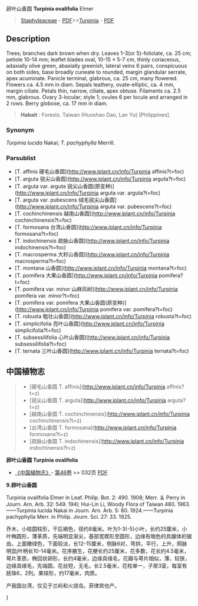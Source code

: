 卵叶山香圆 **Turpinia ovalifolia** Elmer

> [Staphyleaceae](http://www.iplant.cn/info/Staphyleaceae?t=foc) - [PDF](http://www.iplant.cn/foc/pdf/Staphyleaceae.pdf)>>[Turpinia](http://www.iplant.cn/info/Turpinia?t=foc) - [PDF](http://www.iplant.cn/foc/pdf/Turpinia.pdf)

## Description

Trees; branches dark brown when dry. Leaves 1-3(or 5)-foliolate, ca. 25 cm; petiole 10-14 mm; leaflet blades oval, 10-15 × 5-7 cm, thinly coriaceous, adaxially olive green, abaxially greenish, lateral veins 6 pairs, conspicuous on both sides, base broadly cuneate to rounded, margin glandular serrate, apex acuminate. Panicle terminal, glabrous, ca. 25 cm, many flowered. Flowers ca. 4.5 mm in diam. Sepals leathery, ovate-elliptic, ca. 4 mm, margin ciliate. Petals thin, narrow, ciliate, apex obtuse. Filaments ca. 2.5 mm, glabrous. Ovary 3-locular; style 1; ovules 6 per locule and arranged in 2 rows. Berry globose, ca. 17 mm in diam.


> **Habait** : 
> Forests. Taiwan (Huoshao Dao, Lan Yu) [Philippines].

### Synonym
*Turpinia lucida* Nakai; *T. pachyphylla* Merrill.

### Parsublist

* [T.  affinis  硬毛山香圆](http://www.iplant.cn/info/Turpinia affinis?t=foc)
* [T.  arguta  锐尖山香圆](http://www.iplant.cn/info/Turpinia arguta?t=foc)
* [T.  arguta var. arguta  锐尖山香圆(原变种)](http://www.iplant.cn/info/Turpinia arguta var. arguta?t=foc)
* [T.  arguta var. pubescens  绒毛锐尖山香圆](http://www.iplant.cn/info/Turpinia arguta var. pubescens?t=foc)
* [T.  cochinchinensis  越南山香圆](http://www.iplant.cn/info/Turpinia cochinchinensis?t=foc)
* [T.  formosana  台湾山香圆](http://www.iplant.cn/info/Turpinia formosana?t=foc)
* [T.  indochinensis  疏脉山香圆](http://www.iplant.cn/info/Turpinia indochinensis?t=foc)
* [T.  macrosperma  大籽山香圆](http://www.iplant.cn/info/Turpinia macrosperma?t=foc)
* [T.  montana  山香圆](http://www.iplant.cn/info/Turpinia montana?t=foc)
* [T.  pomifera  大果山香圆](http://www.iplant.cn/info/Turpinia pomifera?t=foc)
* [T.  pomifera var. minor  山麻风树](http://www.iplant.cn/info/Turpinia pomifera var. minor?t=foc)
* [T.  pomifera var. pomifera  大果山香圆(原变种)](http://www.iplant.cn/info/Turpinia pomifera var. pomifera?t=foc)
* [T.  robusta  粗壮山香圆](http://www.iplant.cn/info/Turpinia robusta?t=foc)
* [T.  simplicifolia  亮叶山香圆](http://www.iplant.cn/info/Turpinia simplicifolia?t=foc)
* [T.  subsessilifolia  心叶山香圆](http://www.iplant.cn/info/Turpinia subsessilifolia?t=foc)
* [T.  ternata  三叶山香圆](http://www.iplant.cn/info/Turpinia ternata?t=foc)


## 中国植物志

> * [硬毛山香圆  T.  affinis](http://www.iplant.cn/info/Turpinia affinis?t=z)
> * [锐尖山香圆  T.  arguta](http://www.iplant.cn/info/Turpinia arguta?t=z)
> * [越南山香圆  T.  cochinchinensis](http://www.iplant.cn/info/Turpinia cochinchinensis?t=z)
> * [台湾山香圆  T.  formosana](http://www.iplant.cn/info/Turpinia formosana?t=z)
> * [疏脉山香圆  T.  indochinensis](http://www.iplant.cn/info/Turpinia indochinensis?t=z)


**卵叶山香圆 Turpinia ovalifolia**

* [《中国植物志》](http://www.iplant.cn/frps)- [第46卷](http://www.iplant.cn/frps/vol/46) >> 032页 [PDF](http://www.iplant.cn/frps/pdf/46/032c.PDF)


**9.卵叶山香圆**

Turpinia ovalifolia Elmer in Leaf. Philip. Bot. 2: 490. 1908; Merr. ＆ Perry in Journ. Arn. Arb. 32: 549. 194l; Hui-Lin Li, Woody Flora of Taiwan 480. 1963.——Turpinia lucida Nakai in Journ. Arn. Arb. 5: 80. 1924.——Turpinia pachyphylla Merr. in Philip. Journ. Sci. 27: 33. 1925.

乔木，小枝圆柱形，干后褐色，径约8毫米。叶为1-3(-5)小叶，长约25厘米，小叶椭圆形，薄革质，先端明显渐尖，基部宽楔形至圆形，边缘有暗色的具腺体的锯齿，上面橄绿色，下面较淡，长12-15厘米，侧脉6对，弯拱，平行，上升，网脉明显j叶柄长10-14毫米。花序腋生，花梗长约25厘米，花多数，花长约4.5毫米，萼片革质，椭回状卵形，长约4毫米，边缘具缘毛，花瓣与萼片相似，薄，较狭，边缘具缘毛，先端圆，花丝短，无毛，长2.5毫米，花柱单一，子房3室，每室有胚珠6，2列。果球形，约17毫米，肉质。

产我国台湾，仅见于兰屿和火烧岛。菲律宾也产。

}
